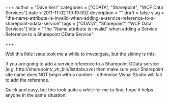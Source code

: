 +++
author = "Dave Kerr"
categories = ["ODATA", "Sharepoint", "WCF Data Services"]
date = 2011-11-02T10:19:00Z
description = ""
draft = false
slug = "the-name-attribute-is-invalid-when-adding-a-service-reference-to-a-sharepoint-odata-service"
tags = ["ODATA", "Sharepoint", "WCF Data Services"]
title = "The \"Name attribute is invalid\" when adding a Service Reference to a Sharepoint OData Service"

+++


<p>Well this little issue took me a while to investigate, but the skinny is this:</p>
<p>If you are going to add a service reference to a Sharepoint OData service (e.g.&nbsp;http://sharepoint/_vti_bin/listdata.svc) then make sure your Sharepoint site name does NOT begin with a number - otherwise Visual Studio will fail to add the reference.</p>
<p>Quick and easy, but this took quite a while for me to find, hope it helps anyone in the same situation!</p>

